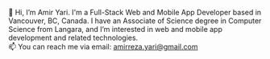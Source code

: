<!--
**amir-yari/amir-yari** is a ✨ _special_ ✨ repository because its `README.md` (this file) appears on your GitHub profile.

Here are some ideas to get you started:

- 🔭 I’m currently working on ...
- 🌱 I’m currently learning ...
- 👯 I’m looking to collaborate on ...
- 🤔 I’m looking for help with ...
- 💬 Ask me about ...
- 📫 How to reach me: ...
- 😄 Pronouns: ...
- ⚡ Fun fact: ...
-->

👋 Hi, I’m Amir Yari. I'm a Full-Stack Web and Mobile App Developer based in Vancouver, BC, Canada. I have an Associate of Science degree in Computer Science from Langara, and I’m interested in web and mobile app development and related technologies.
<br/>📫 You can reach me via email: amirreza.yari@gmail.com
